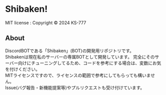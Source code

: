 # Shibaken!
MIT license : Copyright © 2024 KS-777  
## About
DiscordBOTである「Shibaken」(BOT)の開発用リポジトリです。  
Shibakenは現在私のサーバーの専属BOTとして開発しています。 
完全にそのサーバー向けにチューニングしてるため、コードを参考にする場合は、変数にお気を付けください。   
MITライセンスですので、ライセンスの範囲で参考にしてもらっても構いません。  
Issue(バグ報告・新機能提案等)やプルリクエストも受け付けています。  